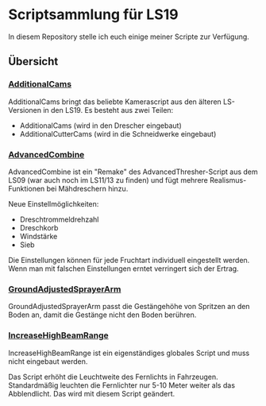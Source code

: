 # **Scriptsammlung für LS19**

In diesem Repository stelle ich euch einige meiner Scripte zur Verfügung.

## **Übersicht**

### **[AdditionalCams](AdditionalCams/README.md)**
AdditionalCams bringt das beliebte Kamerascript aus den älteren LS-Versionen in den LS19. Es besteht aus zwei Teilen:
- AdditionalCams (wird in den Drescher eingebaut)
- AdditionalCutterCams (wird in die Schneidwerke eingebaut)

### **[AdvancedCombine](AdvancedCombine/README.md)**
AdvancedCombine ist ein "Remake" des AdvancedThresher-Script aus dem LS09 (war auch noch im LS11/13 zu finden) und fügt mehrere Realismus-Funktionen bei Mähdreschern hinzu.

Neue Einstellmöglichkeiten:
- Dreschtrommeldrehzahl
- Dreschkorb
- Windstärke
- Sieb

Die Einstellungen können für jede Fruchtart individuell eingestellt werden. Wenn man mit falschen Einstellungen erntet verringert sich der Ertrag.

### **[GroundAdjustedSprayerArm](GroundAdjustedSprayerArm/README.md)**
GroundAdjustedSprayerArm passt die Gestängehöhe von Spritzen an den Boden an, damit die Gestänge nicht den Boden berühren.

### **[IncreaseHighBeamRange](FS19_IncreaseHighBeamRange/README.md)**
IncreaseHighBeamRange ist ein eigenständiges globales Script und muss nicht eingebaut werden.

Das Script erhöht die Leuchtweite des Fernlichts in Fahrzeugen. Standardmäßig leuchten die Fernlichter nur 5-10 Meter weiter als das Abblendlicht. Das wird mit diesem Script geändert.
